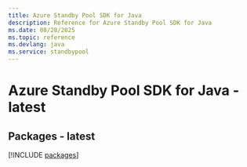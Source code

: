 ```yaml
---
title: Azure Standby Pool SDK for Java
description: Reference for Azure Standby Pool SDK for Java
ms.date: 08/28/2025
ms.topic: reference
ms.devlang: java
ms.service: standbypool
---
```

# Azure Standby Pool SDK for Java - latest
## Packages - latest
[!INCLUDE [packages](standby-pool-index.md)]